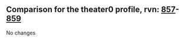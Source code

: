 ## Comparison for the theater0 profile, rvn: [857](https://github.com/PRO100KatYT/FortniteProfileRevisions/tree/main/profiles/theater0/857%20theater0.json)-[859](https://github.com/PRO100KatYT/FortniteProfileRevisions/tree/main/profiles/theater0/859%20theater0.json)

No changes
